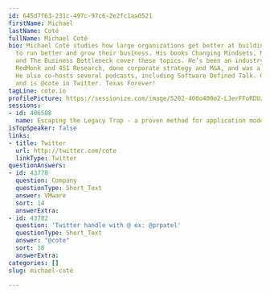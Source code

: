 ```yaml
---
id: 645d7f63-231c-497c-97c6-2e2fc1aa0521
firstName: Michael
lastName: Coté
fullName: Michael Coté
bio: Michael Coté studies how large organizations get better at building software
  to run better and grow their business. His books Changing Mindsets, Monolithic Transformation,
  and The Business Bottleneck cover these topics. He’s been an industry analyst at
  RedMonk and 451 Research, done corporate strategy and M&A, and was a programmer.
  He also co-hosts several podcasts, including Software Defined Talk. Cf. cote.io,
  and is @cote in Twitter. Texas Forever!
tagLine: cote.io
profilePicture: https://sessionize.com/image/5202-400o400o2-LJerFFoRDUzS3uFgiNoYJi.jpg
sessions:
- id: 406508
  name: Escaping the Legacy Trap - a proven method for application modernization
isTopSpeaker: false
links:
- title: Twitter
  url: http://twitter.com/cote
  linkType: Twitter
questionAnswers:
- id: 43778
  question: Company
  questionType: Short_Text
  answer: VMware
  sort: 14
  answerExtra: 
- id: 43782
  question: 'Twitter handle with @ ex: @prpatel'
  questionType: Short_Text
  answer: "@cote"
  sort: 18
  answerExtra: 
categories: []
slug: michael-coté

---
```

